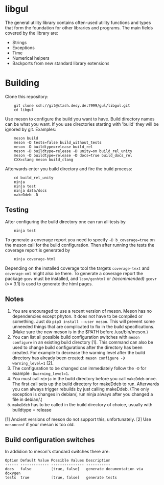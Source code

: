 # libgul

The general utility library contains often-used utility functions and types that form the foundation for other libraries and programs. The main fields covered by the library are:


  * Strings
  * Exceptions
  * Time
  * Numerical helpers
  * Backports from new standard library extensions

# Building

Clone this repository:

        git clone ssh://git@stash.desy.de:7999/gul/libgul.git
        cd libgul

Use meson to configure the build you want to have. Build directory names can be what you want. If you use directories starting with 'build' they will be ignored by git. Examples:

        meson build
        meson -D tests=false build_without_tests
        meson -D buildtype=release build_rel
        meson -D buildtype=release -D unity=on build_rel_unity
        meson -D buildtype=release -D docs=true build_docs_rel
        CXX=clang meson build_clang

Afterwards enter you build directory and fire the build process:

        cd build_rel_unity
        ninja
        ninja test
        ninja data/docs
        makeDdeb -D

## Testing

After configuring the build directory one can run all tests by

        ninja test

To generate a coverage report you need to specify ``-D b_coverage=true`` on the meson call for the build configuration. Then after running the tests the coverage report is generated by

        ninja coverage-html

Depending on the installed coverage tool the targets ``coverage-text`` and ``coverage-xml`` might also be there. To generate a coverage report the package ``gcov`` must be installed, and ``lcov/genhtml`` or *(recommended)* ``gcovr`` (>= 3.1) is used to generate the html pages.

## Notes

1. You are encouraged to use a recent version of meson. Meson has no dependencies except phyton. It does not have to be compiled or something. Just do ``pip3 install --user meson``. This will prevent some unneeded things that are complicated to fix in the build specifications. (Make sure the new meson is in the $PATH before /usr/bin/meson.)
1. You can list all possible build configuration switches with ``meson configure`` in an existing build directory [1]. This command can also be used to change build configurations after the directory has been created. For example to decrease the warning level after the build directory has already been created: ``meson configure -D warning_level=1`` [2].
2. The configuration to be changed can immediately follow the ``-D`` for example ``-Dwarning_level=1``.
3. You must call ``ninja`` in the build directory before you call ``makeDdeb`` once. The first call sets up the build directory for makeDdeb to run. Afterwards you can always trigger rebuilds by just calling makeDdeb. (The only exception is changes in debian/, run ninja always after you changed a file in debian/.)
4. ``makeDdeb`` has to be called in the build directory of choice, usually with buildtype = release

[1] Ancient versions of meson do not support this, unfortunately.
[2] Use ``mesonconf`` if your meson is too old.

## Build configuration switches

In addidion to meson's standard switches there are:

    Option Default Value Possible Values Description
    ------ ------------- --------------- -----------
    docs   false         [true, false]   generate documentation via doxygen
    tests  true          [true, false]   generate tests
